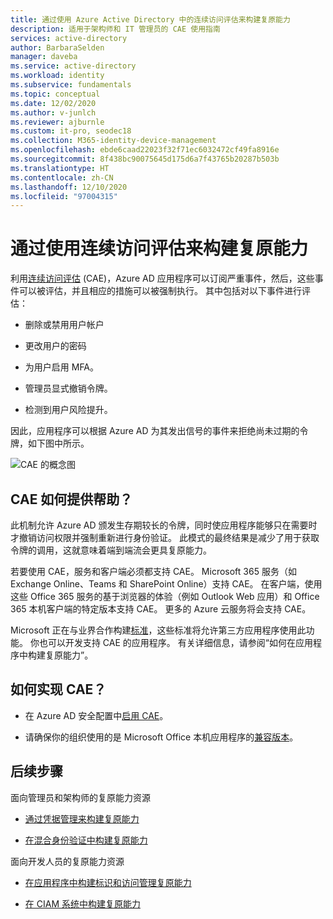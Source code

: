 ```yaml
---
title: 通过使用 Azure Active Directory 中的连续访问评估来构建复原能力
description: 适用于架构师和 IT 管理员的 CAE 使用指南
services: active-directory
author: BarbaraSelden
manager: daveba
ms.service: active-directory
ms.workload: identity
ms.subservice: fundamentals
ms.topic: conceptual
ms.date: 12/02/2020
ms.author: v-junlch
ms.reviewer: ajburnle
ms.custom: it-pro, seodec18
ms.collection: M365-identity-device-management
ms.openlocfilehash: ebde6caad22023f32f71ec6032472cf49fa8916e
ms.sourcegitcommit: 8f438bc90075645d175d6a7f43765b20287b503b
ms.translationtype: HT
ms.contentlocale: zh-CN
ms.lasthandoff: 12/10/2020
ms.locfileid: "97004315"
---
```

# <a name="build-resilience-by-using-continuous-access-evaluation"></a>通过使用连续访问评估来构建复原能力

利用[连续访问评估](/active-directory/conditional-access/concept-continuous-access-evaluation) (CAE)，Azure AD 应用程序可以订阅严重事件，然后，这些事件可以被评估，并且相应的措施可以被强制执行。 其中包括对以下事件进行评估：

* 删除或禁用用户帐户

* 更改用户的密码

* 为用户启用 MFA。

* 管理员显式撤销令牌。

* 检测到用户风险提升。

因此，应用程序可以根据 Azure AD 为其发出信号的事件来拒绝尚未过期的令牌，如下图中所示。

![CAE 的概念图](./media/resilience-with-cae/admin-resilience-continuous-access-evaluation.png)

## <a name="how-does-cae-help"></a>CAE 如何提供帮助？

此机制允许 Azure AD 颁发生存期较长的令牌，同时使应用程序能够只在需要时才撤销访问权限并强制重新进行身份验证。 此模式的最终结果是减少了用于获取令牌的调用，这就意味着端到端流会更具复原能力。 

若要使用 CAE，服务和客户端必须都支持 CAE。 Microsoft 365 服务（如 Exchange Online、Teams 和 SharePoint Online）支持 CAE。 在客户端，使用这些 Office 365 服务的基于浏览器的体验（例如 Outlook Web 应用）和 Office 365 本机客户端的特定版本支持 CAE。 更多的 Azure 云服务将会支持 CAE。

Microsoft 正在与业界合作构建[标准](https://openid.net/wg/sse/)，这些标准将允许第三方应用程序使用此功能。 你也可以开发支持 CAE 的应用程序。 有关详细信息，请参阅“如何在应用程序中构建复原能力”。

## <a name="how-do-i-implement-cae"></a>如何实现 CAE？

* 在 Azure AD 安全配置中[启用 CAE](/active-directory/conditional-access/concept-continuous-access-evaluation)。

* 请确保你的组织使用的是 Microsoft Office 本机应用程序的[兼容版本](/active-directory/conditional-access/concept-continuous-access-evaluation)。

## <a name="next-steps"></a>后续步骤
面向管理员和架构师的复原能力资源
 
* [通过凭据管理来构建复原能力](resilience-in-credentials.md)

* [在混合身份验证中构建复原能力](resilience-in-hybrid.md)

面向开发人员的复原能力资源

* [在应用程序中构建标识和访问管理复原能力](resilience-app-development-overview.md)

* [在 CIAM 系统中构建复原能力](resilience-b2c.md)

